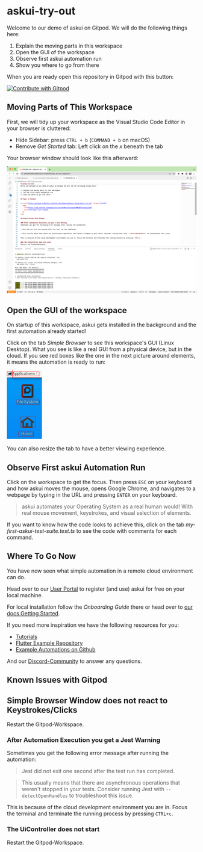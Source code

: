 # askui-try-out
Welcome to our demo of askui on Gitpod. We will do the following things here:

1. Explain the moving parts in this workspace
2. Open the GUI of the workspace
3. Observe first askui automation run
4. Show you where to go from there

When you are ready open this repository in Gitpod with this button:

<a href="https://gitpod.io/#https://github.com/JohannesDienst-askui/askui-try-out" target="_blank" >
  <img
    src="https://img.shields.io/badge/Contribute%20with-Gitpod-908a85?logo=gitpod"
    alt="Contribute with Gitpod"
  />
</a>

## Moving Parts of This Workspace

First, we will tidy up your workspace as the Visual Studio Code Editor in your browser is cluttered:

* Hide Sidebar: press `CTRL + b` (`COMMAND + b` on macOS)
* Remove _Get Started_ tab: Left click on the _x_ beneath the tab

Your browser window should look like this afterward:

![VSCode setup in Gitpod after hiding sidebar and closing tab _Get Started_](img/gitpod_initial_setup.png)

## Open the GUI of the workspace

On startup of this workspace, askui gets installed in the background and the first automation already started!

Click on the tab _Simple Browser_ to see this workspace's GUI (Linux Desktop). What you see is like a real GUI from a physical device, but in the cloud. If you see red boxes like the one in the next picture around elements, it means the automation is ready to run:

![Red Box around the mouse on the desktop](img/red_boxes.png)

You can also resize the tab to have a better viewing experience.

## Observe First askui Automation Run

Click on the workspace to get the focus. Then press `ESC` on your keyboard and how askui moves the mouse, opens Google Chrome, and navigates to a webpage by typing in the URL and pressing `ENTER` on your keyboard.

> askui automates your Operating System as a real human would! With real mouse movement, keystrokes, and visual selection of elements.

If you want to know how the code looks to achieve this, click on the tab _my-first-askui-test-suite.test.ts_ to see the code with comments for each command.

## Where To Go Now
You have now seen what simple automation in a remote cloud environment can do.

Head over to our [User Portal](http://app.v2.askui.com/) to register (and use) askui for free on your local machine.

For local installation follow the _Onboarding Guide_ there or head over to [our docs Getting Started](https://docs.askui.com/docs/general/Getting%20Started/getting-started).

If you need more inspiration we have the following resources for you:

* [Tutorials](https://docs.askui.com/docs/general/Tutorials/google-cat-search)
* [Flutter Example Repository](https://github.com/askui/flutter-example-automation)
* [Example Automations on Github](https://github.com/askui/askui-examples)

And our [Discord-Community](https://discord.gg/KFYJ5xuyBA) to answer any questions.

## Known Issues with Gitpod

## Simple Browser Window does not react to Keystrokes/Clicks
Restart the Gitpod-Workspace.

### After Automation Execution you get a Jest Warning
Sometimes you get the following error message after running the automation:

> Jest did not exit one second after the test run has completed. 

> This usually means that there are asynchronous operations that weren't stopped in your tests. Consider running Jest with `--detectOpenHandles` to troubleshoot this issue.

This is because of the cloud development environment you are in. Focus the terminal and terminate the running process by pressing `CTRL+c`.

### The UiController does not start
Restart the Gitpod-Workspace.
